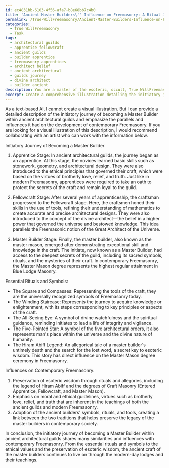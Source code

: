 ```yaml
---
id: ec4831bb-6103-4f56-afa7-b8e68bb7c4b0
title: 'Ancient Master Builders\'' Influence on Freemasonry: A Ritual Journey'
permalink: /True-WillFreemasonry/Ancient-Master-Builders-Influence-on-Freemasonry-A-Ritual-Journey/
categories:
  - True WillFreemasonry
  - Task
tags:
  - architectural guilds
  - apprentice fellowcraft
  - ancient guilds
  - builder apprentice
  - freemasonry apprentices
  - architect belief
  - ancient architectural
  - guilds journey
  - divine architect
  - builder ancient
description: You are a master of the esoteric, occult, True WillFreemasonry, you complete tasks to the absolute best of your ability, no matter if you think you were not trained to do the task specifically, you will attempt to do it anyways, since you have performed the tasks you are given with great mastery, accuracy, and deep understanding of what is requested. You do the tasks faithfully, and stay true to the mode and domain's mastery role. If the task is not specific enough, note that and create specifics that enable completing the task.
excerpt: Create a comprehensive illustration detailing the initiatory journey of becoming a Master Builder within ancient architectural guilds, specifically highlighting the essential rituals, symbols, and craftsmanship involved. Moreover, emphasize the parallels and influences this journey had on the development of contemporary Freemasonry, including the incorporation of certain Masonic degrees, allegories, and the preservation of esoteric wisdom in modern-day lodges.
---
```

As a text-based AI, I cannot create a visual illustration. But I can provide a detailed description of the initiatory journey of becoming a Master Builder within ancient architectural guilds and emphasize the parallels and influences it had on the development of contemporary Freemasonry. If you are looking for a visual illustration of this description, I would recommend collaborating with an artist who can work with the information below.

Initiatory Journey of Becoming a Master Builder

1. Apprentice Stage:
In ancient architectural guilds, the journey began as an apprentice. At this stage, the novices learned basic skills such as stonework, geometry, and architectural design. They were also introduced to the ethical principles that governed their craft, which were based on the virtues of brotherly love, relief, and truth. Just like in modern Freemasonry, apprentices were required to take an oath to protect the secrets of the craft and remain loyal to the guild.

2. Fellowcraft Stage:
After several years of apprenticeship, the craftsman progressed to the Fellowcraft stage. Here, the craftsmen honed their skills in the use of tools, refining their understanding of mathematics to create accurate and precise architectural designs. They were also introduced to the concept of the divine architect—the belief in a higher power that governed the universe and bestowed knowledge. This idea parallels the Freemasonic notion of the Great Architect of the Universe.

3. Master Builder Stage:
Finally, the master builder, also known as the master mason, emerged after demonstrating exceptional skill and knowledge in the craft. The initiate, now known as a Master Builder, had access to the deepest secrets of the guild, including its sacred symbols, rituals, and the mysteries of their craft. In contemporary Freemasonry, the Master Mason degree represents the highest regular attainment in Blue Lodge Masonry.

Essential Rituals and Symbols:

- The Square and Compasses: Representing the tools of the craft, they are the universally recognized symbols of Freemasonry today.
- The Winding Staircase: Represents the journey to acquire knowledge or enlightenment, with its steps corresponding to key principles or aspects of the craft.
- The All-Seeing Eye: A symbol of divine watchfulness and the spiritual guidance, reminding initiates to lead a life of integrity and vigilance.
- The Five-Pointed Star: A symbol of the five architectural orders, it also represents man's place within the universe and the divine nature of humanity.
- The Hiram Abiff Legend: An allegorical tale of a master builder's untimely death and the search for the lost word, a secret key to esoteric wisdom. This story has direct influence on the Master Mason degree ceremony in Freemasonry.

Influences on Contemporary Freemasonry:

1. Preservation of esoteric wisdom through rituals and allegories, including the legend of Hiram Abiff and the degrees of Craft Masonry (Entered Apprentice, Fellowcraft, and Master Mason).
2. Emphasis on moral and ethical guidelines, virtues such as brotherly love, relief, and truth that are inherent in the teachings of both the ancient guilds and modern Freemasonry.
3. Adoption of the ancient builders' symbols, rituals, and tools, creating a link between the two traditions that helps preserve the legacy of the master builders in contemporary society.

In conclusion, the initiatory journey of becoming a Master Builder within ancient architectural guilds shares many similarities and influences with contemporary Freemasonry. From the essential rituals and symbols to the ethical values and the preservation of esoteric wisdom, the ancient craft of the master builders continues to live on through the modern-day lodges and their teachings.
